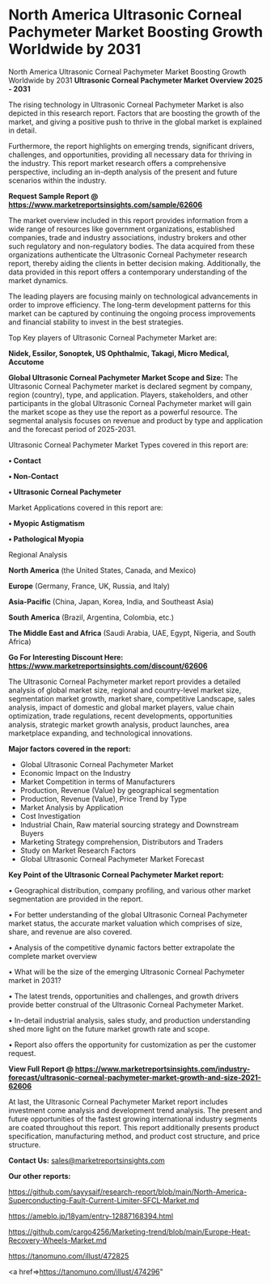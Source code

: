 # North America Ultrasonic Corneal Pachymeter Market Boosting Growth Worldwide by 2031
North America Ultrasonic Corneal Pachymeter Market Boosting Growth Worldwide by 2031
<Strong> Ultrasonic Corneal Pachymeter Market Overview 2025 - 2031</strong>

The rising technology in Ultrasonic Corneal Pachymeter Market is also depicted in this research report. Factors that are boosting the growth of the market, and giving a positive push to thrive in the global market is explained in detail.

Furthermore, the report highlights on emerging trends, significant drivers, challenges, and opportunities, providing all necessary data for thriving in the industry. This report market research offers a comprehensive perspective, including an in-depth analysis of the present and future scenarios within the industry.

<strong>Request Sample Report @ <a href=https://www.marketreportsinsights.com/sample/62606>https://www.marketreportsinsights.com/sample/62606</a></strong>

The market overview included in this report provides information from a wide range of resources like government organizations, established companies, trade and industry associations, industry brokers and other such regulatory and non-regulatory bodies. The data acquired from these organizations authenticate the Ultrasonic Corneal Pachymeter research report, thereby aiding the clients in better decision making. Additionally, the data provided in this report offers a contemporary understanding of the market dynamics.

The leading players are focusing mainly on technological advancements in order to improve efficiency. The long-term development patterns for this market can be captured by continuing the ongoing process improvements and financial stability to invest in the best strategies.

Top Key players of Ultrasonic Corneal Pachymeter Market are:

<strong>Nidek, Essilor, Sonoptek, US Ophthalmic, Takagi, Micro Medical, Accutome</strong>

<strong><b>Global Ultrasonic Corneal Pachymeter Market Scope and Size:</b></strong>
The Ultrasonic Corneal Pachymeter market is declared segment by company, region (country), type, and application. Players, stakeholders, and other participants in the global Ultrasonic Corneal Pachymeter market will gain the market scope as they use the report as a powerful resource. The segmental analysis focuses on revenue and product by type and application and the forecast period of 2025-2031.

Ultrasonic Corneal Pachymeter Market Types covered in this report are:

<strong>• Contact

• Non-Contact

• Ultrasonic Corneal Pachymeter</strong>

Market Applications covered in this report are:

<strong>• Myopic Astigmatism

• Pathological Myopia</strong> 

Regional Analysis

<strong>North America</strong> (the United States, Canada, and Mexico)

<strong>Europe</strong> (Germany, France, UK, Russia, and Italy)

<strong>Asia-Pacific</strong> (China, Japan, Korea, India, and Southeast Asia)

<strong>South America</strong> (Brazil, Argentina, Colombia, etc.)

<strong>The Middle East and Africa</strong> (Saudi Arabia, UAE, Egypt, Nigeria, and South Africa)

<strong>Go For Interesting Discount Here: <a href=https://www.marketreportsinsights.com/discount/62606>https://www.marketreportsinsights.com/discount/62606</a></strong>

The Ultrasonic Corneal Pachymeter market report provides a detailed analysis of global market size, regional and country-level market size, segmentation market growth, market share, competitive Landscape, sales analysis, impact of domestic and global market players, value chain optimization, trade regulations, recent developments, opportunities analysis, strategic market growth analysis, product launches, area marketplace expanding, and technological innovations.

<strong><b>Major factors covered in the report:</b></strong>
<ul>
  <li>Global Ultrasonic Corneal Pachymeter Market </li>
  <li>Economic Impact on the Industry</li>
  <li>Market Competition in terms of Manufacturers</li>
  <li>Production, Revenue (Value) by geographical segmentation</li>
  <li>Production, Revenue (Value), Price Trend by Type</li>
  <li>Market Analysis by Application</li>
  <li>Cost Investigation</li>
  <li>Industrial Chain, Raw material sourcing strategy and Downstream Buyers</li>
  <li>Marketing Strategy comprehension, Distributors and Traders</li>
  <li>Study on Market Research Factors</li>
  <li>Global Ultrasonic Corneal Pachymeter Market Forecast</li>
</ul>

<strong><b>Key Point of the Ultrasonic Corneal Pachymeter Market report:</b></strong>

• Geographical distribution, company profiling, and various other market segmentation are provided in the report.

• For better understanding of the global Ultrasonic Corneal Pachymeter market status, the accurate market valuation which comprises of size, share, and revenue are also covered.

• Analysis of the competitive dynamic factors better extrapolate the complete market overview

• What will be the size of the emerging Ultrasonic Corneal Pachymeter market in 2031?

• The latest trends, opportunities and challenges, and growth drivers provide better construal of the Ultrasonic Corneal Pachymeter Market.

• In-detail industrial analysis, sales study, and production understanding shed more light on the future market growth rate and scope.

• Report also offers the opportunity for customization as per the customer request.

<strong><b>View Full Report @ <a href=https://www.marketreportsinsights.com/industry-forecast/ultrasonic-corneal-pachymeter-market-growth-and-size-2021-62606>https://www.marketreportsinsights.com/industry-forecast/ultrasonic-corneal-pachymeter-market-growth-and-size-2021-62606</a></b></strong>


At last, the Ultrasonic Corneal Pachymeter Market report includes investment come analysis and development trend analysis. The present and future opportunities of the fastest growing international industry segments are coated throughout this report. This report additionally presents product specification, manufacturing method, and product cost structure, and price structure.

<strong>Contact Us:</strong>
sales@marketreportsinsights.com

<strong>Our other reports:</strong>

<a href=https://github.com/sayysaif/research-report/blob/main/North-America-Superconducting-Fault-Current-Limiter-SFCL-Market.md>https://github.com/sayysaif/research-report/blob/main/North-America-Superconducting-Fault-Current-Limiter-SFCL-Market.md</a>

<a href=https://ameblo.jp/18yam/entry-12887168394.html>https://ameblo.jp/18yam/entry-12887168394.html</a>

<a href=https://github.com/cargo4256/Marketing-trend/blob/main/Europe-Heat-Recovery-Wheels-Market.md>https://github.com/cargo4256/Marketing-trend/blob/main/Europe-Heat-Recovery-Wheels-Market.md</a>

<a href=https://tanomuno.com/illust/472825>https://tanomuno.com/illust/472825</a>

<a href=>https://tanomuno.com/illust/474296</a>"
